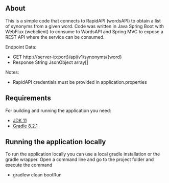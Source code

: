 ## About

This is a simple code that connects to RapidAPI (wordsAPI) to obtain a list of synonyms from a given word. Code was written in Java Spring Boot with WebFlux (webclient) to consume to WordsAPI and Spring MVC to expose a REST API where the service can be consumed.

Endpoint Data:
- GET http://{server-ip:port}/api/v1/synonyms/{word}
- Response String JsonObject array[]

Notes:
- RapidAPI credentials must be provided in application.properties

## Requirements

For building and running the application you need:

- [JDK 11](https://www.oracle.com/cl/java/technologies/javase/jdk11-archive-downloads.html)
- [Gradle 8.2.1](https://gradle.org/install/)

## Running the application locally

To run the application locally you can use a local gradle installation or the gradle wrapper. Open a command line and go to the project folder and execute the command

- gradlew clean bootRun
